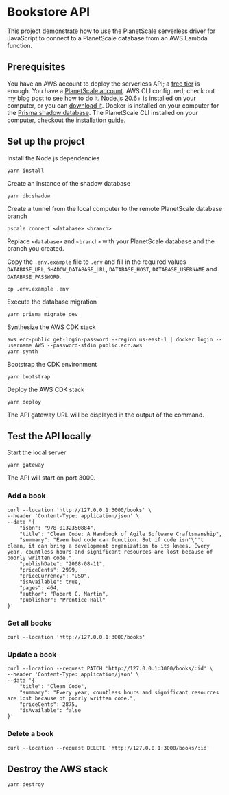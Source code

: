 # Bookstore API

This project demonstrate how to use the PlanetScale serverless driver for JavaScript to connect to a PlanetScale database from an AWS Lambda function.

## Prerequisites
You have an AWS account to deploy the serverless API; a [free tier](https://aws.amazon.com/free/) is enough.
You have a [PlanetScale account](https://planetscale.com/).
AWS CLI configured; check out [my blog post](https://blog.tericcabrel.com/install-aws-cli-v2/) to see how to do it.
Node.js 20.6+ is installed on your computer, or you can [download it](https://nodejs.org/en/download).
Docker is installed on your computer for the [Prisma shadow database](https://blog.tericcabrel.com/understand-the-shadow-database-feature-prisma/).
The PlanetScale CLI installed on your computer, checkout the [installation guide](https://github.com/planetscale/cli#installation).

## Set up the project

Install the Node.js dependencies
```shell
yarn install
```

Create an instance of the shadow database
```shell
yarn db:shadow
```

Create a tunnel from the local computer to the remote PlanetScale database branch
```shell
pscale connect <database> <branch>
```
Replace `<database>` and `<branch>` with your PlanetScale database and the branch you created.

Copy the `.env.example` file to `.env` and fill in the required values `DATABASE_URL`, `SHADOW_DATABASE_URL`, `DATABASE_HOST`, `DATABASE_USERNAME` and `DATABASE_PASSWORD`.

```shell
cp .env.example .env
```

Execute the database migration
```shell
yarn prisma migrate dev
```

Synthesize the AWS CDK stack
```shell
aws ecr-public get-login-password --region us-east-1 | docker login --username AWS --password-stdin public.ecr.aws
yarn synth
```

Bootstrap the CDK environment
```shell
yarn bootstrap
```

Deploy the AWS CDK stack
```shell
yarn deploy
```
The API gateway URL will be displayed in the output of the command.

## Test the API locally

Start the local server
```shell
yarn gateway
```
The API will start on port 3000.

### Add a book
```shell
curl --location 'http://127.0.0.1:3000/books' \
--header 'Content-Type: application/json' \
--data '{
    "isbn": "978-0132350884",
    "title": "Clean Code: A Handbook of Agile Software Craftsmanship",
    "summary": "Even bad code can function. But if code isn'\''t clean, it can bring a development organization to its knees. Every year, countless hours and significant resources are lost because of poorly written code.",
    "publishDate": "2008-08-11",
    "priceCents": 2999,
    "priceCurrency": "USD",
    "isAvailable": true,
    "pages": 464,
    "author": "Robert C. Martin",
    "publisher": "Prentice Hall"
}'
```

### Get all books
```shell
curl --location 'http://127.0.0.1:3000/books'
```

### Update a book
```shell
curl --location --request PATCH 'http://127.0.0.1:3000/books/:id' \
--header 'Content-Type: application/json' \
--data '{
    "title": "Clean Code",
    "summary": "Every year, countless hours and significant resources are lost because of poorly written code.",
    "priceCents": 2875,
    "isAvailable": false
}'
```

### Delete a book
```shell
curl --location --request DELETE 'http://127.0.0.1:3000/books/:id'
```

## Destroy the AWS stack
```shell
yarn destroy
```